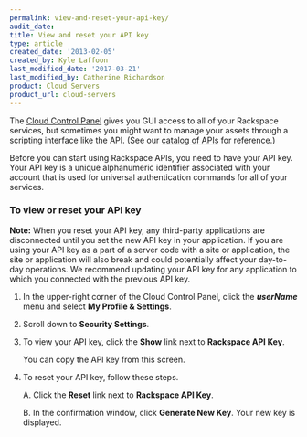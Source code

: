 ```yaml
---
permalink: view-and-reset-your-api-key/
audit_date:
title: View and reset your API key
type: article
created_date: '2013-02-05'
created_by: Kyle Laffoon
last_modified_date: '2017-03-21'
last_modified_by: Catherine Richardson
product: Cloud Servers
product_url: cloud-servers
---
```


The [Cloud Control Panel](http://mycloud.rackspace.com/) gives you GUI access to all of your Rackspace services, but sometimes you might want to manage your assets through a scripting interface like the API. (See our [catalog of APIs](https://developer.rackspace.com/docs/) for reference.)

Before you can start using Rackspace APIs, you need to have your API key. Your API key is a unique alphanumeric identifier associated with your account that is used for universal authentication commands for all of your services.

### To view or reset your API key

**Note:** When you reset your API key, any third-party applications are disconnected until you set the new API key in your application. If you are using your API key as a part of a server code with a site or application, the site or application will also break and could potentially affect your day-to-day operations. We recommend updating your API key for any application to which you connected with the previous API key.

1.	In the upper-right corner of the Cloud Control Panel, click the ***userName*** menu and select **My Profile & Settings**.

2.  Scroll down to **Security Settings**.

3.	To view your API key, click the **Show** link next to **Rackspace API Key**.

    You can copy the API key from this screen.

4.	To reset your API key, follow these steps.

    A. Click the **Reset** link next to **Rackspace API Key**.    

    B. In the confirmation window, click **Generate New Key**. Your new key is displayed.
